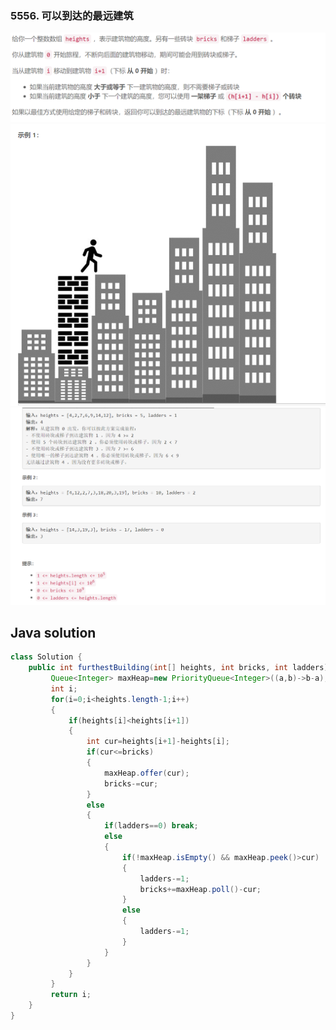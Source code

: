 ### 5556. 可以到达的最远建筑

<img src="1.png" alt=" " title="." style="zoom:150%;" />  

<img src="2.png" alt=" " title="." style="zoom:150%;" />

<img src="3.png" alt=" " title="." style="zoom:150%;" />

## Java solution

```java
class Solution {
    public int furthestBuilding(int[] heights, int bricks, int ladders) {
         Queue<Integer> maxHeap=new PriorityQueue<Integer>((a,b)->b-a);
         int i;
         for(i=0;i<heights.length-1;i++)
         {
             if(heights[i]<heights[i+1])
             {
                 int cur=heights[i+1]-heights[i];
                 if(cur<=bricks)
                 {
                     maxHeap.offer(cur);
                     bricks-=cur;
                 }
                 else
                 {
                     if(ladders==0) break;
                     else
                     {
                         if(!maxHeap.isEmpty() && maxHeap.peek()>cur) 
                         {
                             ladders-=1;
                             bricks+=maxHeap.poll()-cur;
                         }
                         else
                         {
                             ladders-=1;
                         }
                     }
                 }
             }
         }
         return i;
    }
}
```